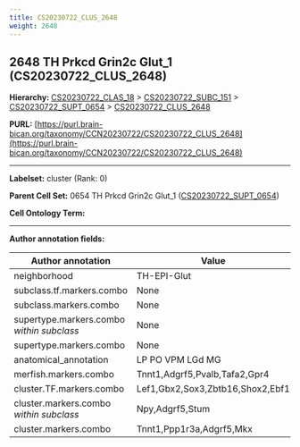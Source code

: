 ```yaml
---
title: CS20230722_CLUS_2648
weight: 2648
---
```

## 2648 TH Prkcd Grin2c Glut_1 (CS20230722_CLUS_2648)
<b>Hierarchy: </b>
[CS20230722_CLAS_18](../CS20230722_CLAS_18) >
[CS20230722_SUBC_151](../CS20230722_SUBC_151) >
[CS20230722_SUPT_0654](../CS20230722_SUPT_0654) >
[CS20230722_CLUS_2648](../CS20230722_CLUS_2648)

**PURL:** [https://purl.brain-bican.org/taxonomy/CCN20230722/CS20230722_CLUS_2648](https://purl.brain-bican.org/taxonomy/CCN20230722/CS20230722_CLUS_2648)

---


**Labelset:** cluster (Rank: 0)

**Parent Cell Set:** 0654 TH Prkcd Grin2c Glut_1 ([CS20230722_SUPT_0654](../CS20230722_SUPT_0654))



**Cell Ontology Term:** 

[MARKER GENES.]: #


---

[TRANSFERRED ANNOTATIONS.]: #


[AUTHOR ANNOTATION FIELDS.]: #


**Author annotation fields:**

| Author annotation | Value |
|-------------------|-------|
|neighborhood|TH-EPI-Glut|
|subclass.tf.markers.combo|None|
|subclass.markers.combo|None|
|supertype.markers.combo _within subclass_|None|
|supertype.markers.combo|None|
|anatomical_annotation|LP PO VPM LGd MG|
|merfish.markers.combo|Tnnt1,Adgrf5,Pvalb,Tafa2,Gpr4|
|cluster.TF.markers.combo|Lef1,Gbx2,Sox3,Zbtb16,Shox2,Ebf1|
|cluster.markers.combo _within subclass_|Npy,Adgrf5,Stum|
|cluster.markers.combo|Tnnt1,Ppp1r3a,Adgrf5,Mkx|

